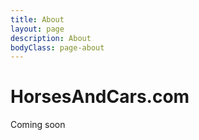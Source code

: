 ```yaml
---
title: About
layout: page
description: About
bodyClass: page-about
---
```


# HorsesAndCars.com

Coming soon